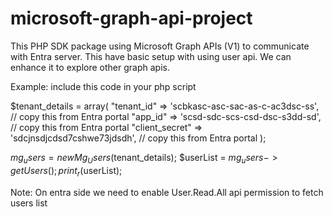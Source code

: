 # microsoft-graph-api-project
This PHP SDK package using Microsoft Graph APIs (V1) to communicate with Entra server. This have basic setup with using user api. We can enhance it to explore other graph apis.

Example: include this code in your php script

$tenant_details = array(
    "tenant_id" => 'scbkasc-asc-sac-as-c-ac3dsc-ss', // copy this from Entra portal
    "app_id" => 'scsd-sdc-scs-csd-dsc-s3dd-sd', // copy this from Entra portal
    "client_secret" => 'sdcjnsdjcdsd7cshwe73jdsdh', // copy this from Entra portal
);

$mg_users = new Mg_Users($tenant_details);
$userList = $mg_users->getUsers();
print_r($userList);

Note: On entra side we need to enable User.Read.All api permission to fetch users list
